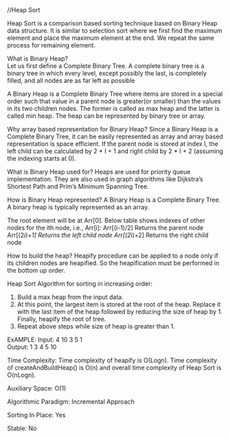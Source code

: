 //Heap Sort

Heap Sort is a comparison based sorting technique based on Binary Heap data structure. It is similar to selection sort where we first find the maximum element and place the maximum element at the end. We repeat the same process for remaining element.

What is Binary Heap?    
Let us first define a Complete Binary Tree. A complete binary tree is a binary tree in which every level, except possibly the last, is completely filled, and all nodes are as far left as possible 

A Binary Heap is a Complete Binary Tree where items are stored in a special order such that value in a parent node is greater(or smaller) than the values in its two children nodes. The former is called as max heap and the latter is called min heap. The heap can be represented by binary tree or array.

Why array based representation for Binary Heap?
Since a Binary Heap is a Complete Binary Tree, it can be easily represented as array and array based representation is space efficient. If the parent node is stored at index I, the left child can be calculated by 2 * I + 1 and right child by 2 * I + 2 (assuming the indexing starts at 0).

What is Binary Heap used for?
Heaps are used for priority queue implementation. They are also used in graph algorithms like Dijkstra’s Shortest Path and Prim’s Minimum Spanning Tree.

How is Binary Heap represented?
A Binary Heap is a Complete Binary Tree. A binary heap is typically represented as an array.

The root element will be at Arr[0].
Below table shows indexes of other nodes for the ith node, i.e., Arr[i]:
Arr[(i-1)/2]	Returns the parent node
Arr[(2*i)+1]	Returns the left child node
Arr[(2*i)+2]	Returns the right child node

How to build the heap?
Heapify procedure can be applied to a node only if its children nodes are heapified. So the heapification must be performed in the bottom up order.

Heap Sort Algorithm for sorting in increasing order:
1. Build a max heap from the input data.
2. At this point, the largest item is stored at the root of the heap. Replace it with the last item of the heap followed by reducing the size of heap by 1. Finally, heapify the root of tree.
3. Repeat above steps while size of heap is greater than 1.

ExAMPLE:
Input: 4 10 3 5 1   
Output: 1 3 4 5 10

Time Complexity: Time complexity of heapify is O(Logn). Time complexity of createAndBuildHeap() is O(n) and overall time complexity of Heap Sort is O(nLogn).

Auxiliary Space: O(1)

Algorithmic Paradigm: Incremental Approach

Sorting In Place: Yes

Stable: No


